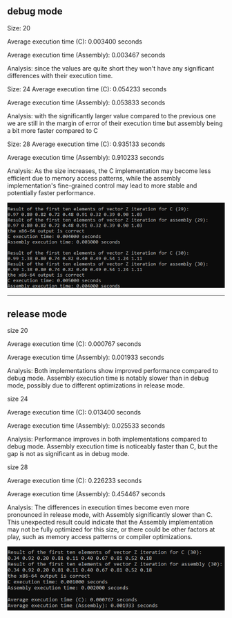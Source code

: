 debug mode 
--------------
Size: 20

Average execution time (C): 0.003400 seconds

Average execution time (Assembly): 0.003467 seconds

Analysis: since the values are quite short they won't have any significant differences with their execution time.


Size: 24
Average execution time (C): 0.054233 seconds

Average execution time (Assembly): 0.053833 seconds

Analysis: with the significantly larger value compared to the previous one we are still in the margin of error of their execution time but assembly being a bit more faster compared to C



Size: 28
Average execution time (C): 0.935133 seconds

Average execution time (Assembly): 0.910233 seconds


Analysis: As the size increases, the C implementation may become less efficient due to memory access patterns, while the assembly implementation's fine-grained control may lead to more stable and potentially faster performance.



![App Screenshot](https://github.com/DawnSingularity/LBYARCH_MP/blob/main/screenshot/Screenshot%20correctness%20debug%20mode.png)


----------------------------------------------------------------------




release mode 
--------------
size 20

Average execution time (C): 0.000767 seconds

Average execution time (Assembly): 0.001933 seconds

Analysis: Both implementations show improved performance compared to debug mode. Assembly execution time is notably slower than in debug mode, possibly due to different optimizations in release mode.


size 24

Average execution time (C): 0.013400 seconds

Average execution time (Assembly): 0.025533 seconds

Analysis: Performance improves in both implementations compared to debug mode. Assembly execution time is noticeably faster than C, but the gap is not as significant as in debug mode.


size 28

Average execution time (C): 0.226233 seconds

Average execution time (Assembly): 0.454467 seconds

Analysis: The differences in execution times become even more pronounced in release mode, with Assembly significantly slower than C. This unexpected result could indicate that the Assembly implementation may not be fully optimized for this size, or there could be other factors at play, such as memory access patterns or compiler optimizations.





![App Screenshot](https://github.com/DawnSingularity/LBYARCH_MP/blob/main/screenshot/screenshot%20correctness%20release%20mode.png)

